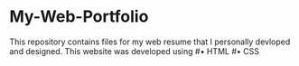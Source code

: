 # My-Web-Portfolio
This repository contains files for my web resume that I personally devloped and designed. This website was developed using
#• HTML
#• CSS

